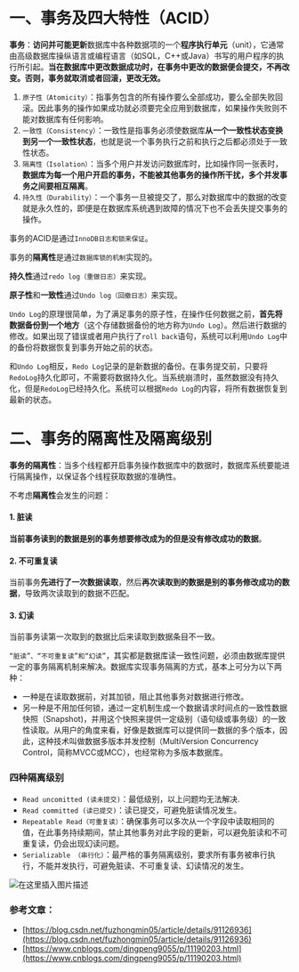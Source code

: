 # 一、事务及四大特性（ACID）

**事务**：**访问并可能更新**数据库中各种数据项的一个**程序执行单元**（unit），它通常由高级数据库操纵语言或编程语言（如SQL，C++或Java）书写的用户程序的执行所引起。**当在数据库中更改数据成功时，在事务中更改的数据便会提交，不再改变。否则，事务就取消或者回滚，更改无效。**

 1. `原子性（Atomicity）`：指事务包含的所有操作要么全部成功，要么全部失败回滚。因此事务的操作如果成功就必须要完全应用到数据库，如果操作失败则不能对数据库有任何影响。
 2. `一致性（Consistency）`：一致性是指事务必须使数据库**从一个一致性状态变换到另一个一致性状态**，也就是说一个事务执行之前和执行之后都必须处于一致性状态。
 3. `隔离性（Isolation）`：当多个用户并发访问数据库时，比如操作同一张表时，**数据库为每一个用户开启的事务，不能被其他事务的操作所干扰，多个并发事务之间要相互隔离**。
 4. `持久性（Durability）`：一个事务一旦被提交了，那么对数据库中的数据的改变就是永久性的，即便是在数据库系统遇到故障的情况下也不会丢失提交事务的操作。

事务的ACID是通过`InnoDB日志和锁来保证`。

事务的**隔离性**是通过`数据库锁的机制`实现的。

**持久性**通过`redo log（重做日志）`来实现。

**原子性**和**一致性**通过`Undo log（回撤日志）`来实现。

`Undo Log`的原理很简单，为了满足事务的原子性，在操作任何数据之前，**首先将数据备份到一个地方**（这个存储数据备份的地方称为`Undo Log`）。然后进行数据的修改。如果出现了错误或者用户执行了`roll back`语句，系统可以利用`Undo Log`中的备份将数据恢复到事务开始之前的状态。 

和`Undo Log`相反，`Redo Log`记录的是新数据的备份。在事务提交前，只要将`RedoLog`持久化即可，不需要将数据持久化。当系统崩溃时，虽然数据没有持久化，但是`RedoLog`已经持久化。系统可以根据`Redo Log`的内容，将所有数据恢复到最新的状态。

# 二、事务的隔离性及隔离级别
**事务的隔离性**：当多个线程都开启事务操作数据库中的数据时，数据库系统要能进行隔离操作，以保证各个线程获取数据的准确性。

不考虑**隔离性**会发生的问题：
#### 1. 脏读
**当前事务读到的数据是别的事务想要修改成为的但是没有修改成功的数据**。

#### 2. 不可重复读
当前事务**先进行了一次数据读取**，然后**再次读取到的数据是别的事务修改成功的数据**，导致两次读取到的数据不匹配。

#### 3. 幻读
当前事务读第一次取到的数据比后来读取到数据条目不一致。


`“脏读”、“不可重复读”和“幻读”`，其实都是数据库读一致性问题，必须由数据库提供一定的事务隔离机制来解决。数据库实现事务隔离的方式，基本上可分为以下两种：

 - 一种是在读取数据前，对其加锁，阻止其他事务对数据进行修改。
 - 另一种是不用加任何锁，通过一定机制生成一个数据请求时间点的一致性数据快照（Snapshot)，并用这个快照来提供一定级别（语句级或事务级）的一致性读取。从用户的角度来看，好像是数据库可以提供同一数据的多个版本，因此，这种技术叫做数据多版本并发控制（MultiVersion Concurrency Control，简称MVCC或MCC），也经常称为多版本数据库。


### 四种隔离级别
- `Read uncomitted (读未提交)`：最低级别，以上问题均无法解决.
- `Read committed (读已提交)`：读已提交，可避免脏读情况发生。
- `Repeatable Read（可重复读）`：确保事务可以多次从一个字段中读取相同的值，在此事务持续期间，禁止其他事务对此字段的更新，可以避免脏读和不可重复读，仍会出现幻读问题。
- `Serializable （串行化）`：最严格的事务隔离级别，要求所有事务被串行执行，不能并发执行，可避免脏读、不可重复读、幻读情况的发生。	

![在这里插入图片描述](https://img-blog.csdnimg.cn/20201130163023206.png?x-oss-process=image/watermark,type_ZmFuZ3poZW5naGVpdGk,shadow_10,text_aHR0cHM6Ly9ibG9nLmNzZG4ubmV0L3dlaXhpbl80MzIwNzAyNQ==,size_16,color_FFFFFF,t_70)

### 参考文章：

 - [https://blog.csdn.net/fuzhongmin05/article/details/91126936](https://blog.csdn.net/fuzhongmin05/article/details/91126936)
 - [https://www.cnblogs.com/dingpeng9055/p/11190203.html](https://www.cnblogs.com/dingpeng9055/p/11190203.html)

